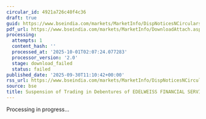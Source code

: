 ```yaml
---
circular_id: 4921a726c40f4c36
draft: true
guid: https://www.bseindia.com/markets/MarketInfo/DispNoticesNCirculars.aspx?Noticeid={E4F7C503-5786-4D65-B195-7EB334D07AA3}&noticeno=20250930-23&dt=09/30/2025&icount=23&totcount=114&flag=0
pdf_url: https://www.bseindia.com/markets/MarketInfo/DownloadAttach.aspx?id=20250930-23&attachedId=
processing:
  attempts: 1
  content_hash: ''
  processed_at: '2025-10-01T02:07:24.077283'
  processor_version: '2.0'
  stage: download_failed
  status: failed
published_date: '2025-09-30T11:10:42+00:00'
rss_url: https://www.bseindia.com/markets/MarketInfo/DispNoticesNCirculars.aspx?Noticeid={E4F7C503-5786-4D65-B195-7EB334D07AA3}&noticeno=20250930-23&dt=09/30/2025&icount=23&totcount=114&flag=0
source: bse
title: Suspension of Trading in Debentures of EDELWEISS FINANCIAL SERVICES LTD.
---
```


Processing in progress...